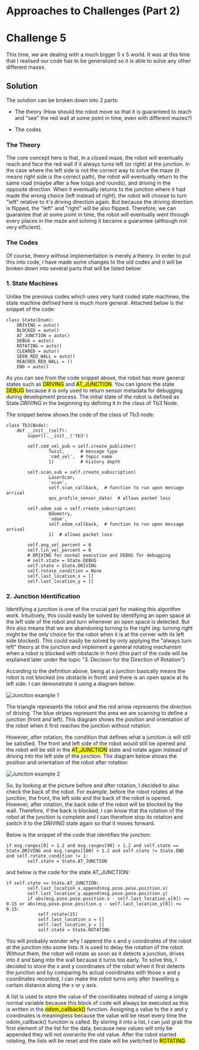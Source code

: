 # Approaches to Challenges (Part 2)

# Challenge 5 

This time, we are dealing with a much bigger 5 x 5 world. It was at this time that I realised our code has to be generalized so it is able to solve any other different mazes. 

## Solution 
The solution can be broken down into 2 parts: 

- The theory (How should the robot move so that it is guaranteed to reach and "see" the red wall at some point in time, even with different mazes?)

- The codes 

### The Theory
The core concept here is that, in a closed maze, the robot will eventually reach and face the red wall if it always turns left (or right) at the junction. In the case where the left side is not the correct way to solve the maze (it means right side is the correct path), the robot will eventually return to the same road (maybe after a few loops and rounds), and driving in the opposite direction. When it eventually returns to the junction where it had made the wrong choice (left instead of right), the robot will choose to turn "left" relative to it's driving direction again. But because the driving direction is flipped, the "left" and "right" will be also flipped. Therefore, we can guarantee that at some point in time, the robot will eventually went through every places in the maze and solving it became a guarantee (although not very efficient). 

### The Codes
Of course, theory without implementation is merely a theory. In order to put this into code, I have made some changes to the old codes and it will be broken down into several parts that will be listed below: 

### 1. State Machines 
Unlike the previous codes which uses very hard coded state machines, the state machine defined here is much more general. Attached below is the snippet of the code: 

    class State(Enum):
        DRIVING = auto()
        BLOCKED = auto()
        AT_JUNCTION = auto()
        DEBUG = auto()
        ROTATING = auto()
        CLEARED = auto()
        SEEN_RED_WALL = auto()
        REACHED_RED_WALL = ()
        END = auto()

As you can see from the code snippet above, the robot has more general states such as <mark>DRIVING</mark> and <mark>AT_JUNCTION</mark>. You can ignore the state <mark>DEBUG</mark> because it is only used to return sensor metadata for debugging during development process. The initial state of the robot is defined as State.DRIVING in the beginning by defining it in the class of Tb3 Node. 

The snippet below shows the code of the class of Tb3 node: 

    class Tb3(Node):
        def __init__(self):
            super().__init__('tb3')

            self.cmd_vel_pub = self.create_publisher(
                    Twist,      # message type
                    'cmd_vel',  # topic name
                    1)          # history depth

            self.scan_sub = self.create_subscription(
                    LaserScan,
                    'scan',
                    self.scan_callback,  # function to run upon message arrival
                    qos_profile_sensor_data)  # allows packet loss

            self.odom_sub = self.create_subscription(
                    Odometry,
                    'odom',
                    self.odom_callback,  # function to run upon message arrival
                    1)  # allows packet loss

            self.ang_vel_percent = 0
            self.lin_vel_percent = 0
            # DRIVING for normal execution and DEBUG for debugging
            # self.state = State.DEBUG  
            self.state = State.DRIVING
            self.rotate_condition = None
            self.last_location_x = []
            self.last_location_y = []
    
### 2. Junction Identification
Identifying a junction is one of the crucial part for making this algorithm work. Intuitively, this could easily be solved by identifying an open space at the left side of the robot and turn whenever an open space is detected. But this also means that we are abandoning turning to the right (eg: turning right might be the only choice for the robot when it is at the corner with its left side blocked). This could easily be solved by only applying the "always turn left" theory at the junction and implement a general rotating mechanism when a robot is blocked with obstacle in front (this part of the code will be explained later under the topic "3. Decision for the Direction of Rotation")

According to the definition above, being at a junction basically means the robot is not blocked (no obstacle in front) and there is an open space at its left side. I can demonstrate it using a diagram below: 

![Junction example 1](/Screenshots/junction_before.png)

The triangle represents the robot and the red arrow represents the direction of driving. The blue stripes represent the area we are scanning to define a junction (front and left). This diagram shows the position and orientation of the robot when it first reaches the junction without rotation. 

However, after rotation, the condition that defines what a junction is will still be satisfied. The front and left side of the robot would still be opened and the robot will be still in the <mark>AT_JUNCTION</mark> state and rotate again instead of driving into the left side of the junction. The diagram below shows the position and orientation of the robot after rotation:

![Junction example 2](/Screenshots/junction_after.png)

So, by looking at the picture before and after rotation, I decided to also check the back of the robot. For example, before the robot rotates at the junction, the front, the left side and the back of the robot is opened. However, after rotation, the back side of the robot will be blocked by the wall. Therefore, if the back is blocked, I can know that the rotation of the robot at the junction is complete and I can therefore stop its rotation and switch it to the DRIVING state again so that it moves forward. 

Below is the snippet of the code that identifies the junction: 

    if msg.ranges[0] > 1.2 and msg.ranges[90] > 1.2 and self.state == State.DRIVING and msg.ranges[180] > 1.2 and self.state != State.END and self.rotate_condition != 1:
            self.state = State.AT_JUNCTION

and below is the code for the state AT_JUNCTION:

    if self.state == State.AT_JUNCTION:
            self.last_location_x.append(msg.pose.pose.position.x)
            self.last_location_y.append(msg.pose.pose.position.y)
            if abs(msg.pose.pose.position.x - self.last_location_x[0]) >= 0.15 or abs(msg.pose.pose.position.y - self.last_location_y[0]) >= 0.15:
                self.rotate(15)
                self.last_location_x = []
                self.last_location_y = []
                self.state = State.ROTATING

You will probably wonder why I append the x and y coordinates of the robot at the junction into some lists. It is used to delay the rotation of the robot. Without them, the robot will rotate as soon as it detects a junction, drives into it and bang into the wall because it turns too early. To solve this, I decided to store the x and y coordinates of the robot when it first detects the junction and by comparing its actual coordinates with those x and y coordinates recorded, I can make the robot turns only after travelling a certain distance along the x or y axis. 

A list is used to store the value of the coordinates instead of using a single normal variable because this block of code will always be executed as this is written in the <mark>odom_callback()</mark> function. Assigning a value to the x and y coordinates is meaningless because the value will be reset every time the odom_callback() function is called. By storing it into a list, I can just grab the first element of the list for the data, because new values will only be appended they will not overwrite the old value. After the robot started rotating, the lists will be reset and the state will be switched to <mark>ROTATING</mark>.

